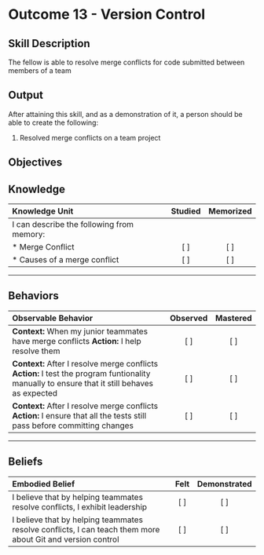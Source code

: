 # Outcome 13 - Version Control

**Skill Description**
----------
The fellow is able to resolve merge conflicts for code submitted between members of a team

**Output**
----------
After attaining this skill, and as a demonstration of it, a person should be able to create the following:

1. Resolved merge conflicts on a team project


**Objectives**
----------
## **Knowledge**


| Knowledge Unit   |      Studied      | Memorized |
|:-------------|:------------------:|:--------:|
| I can describe the following from memory: | | |
| * Merge Conflict | [ ] | [ ]  |
| * Causes of a merge conflict    | [ ] | [ ]  |


----------


## **Behaviors**

| Observable Behavior   |      Observed      | Mastered |
|:-------------|:------------------:|:--------:|
| **Context:** When my junior teammates have merge conflicts **Action:** I help resolve them | [ ] | [ ]  |
| **Context:** After I resolve merge conflicts **Action:** I test the program funtionality manually to ensure that it still behaves as expected | [ ] | [ ]  |
| **Context:** After I resolve merge conflicts **Action:** I ensure that all the tests still pass before committing changes| [ ] | [ ]  |



----------


## **Beliefs**


| Embodied Belief   |      Felt      | Demonstrated |
|:-------------|:------------------:|:--------:|
| I believe that by helping teammates resolve conflicts, I exhibit leadership | [ ] | [ ]  |
| I believe that by helping teammates resolve conflicts, I can teach them more about Git and version control | [ ] | [ ]  |

